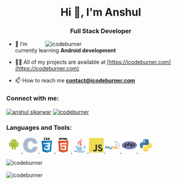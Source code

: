 <h1 align="center">Hi 👋, I'm Anshul</h1>
<h3 align="center">Full Stack Developer</h3>
<img src="https://blogger.googleusercontent.com/img/b/R29vZ2xl/AVvXsEhlaN1llHKI2YO8YoWHvgTrxT7FnGkfXv8EXjswqjWPlKvjo5oc3tHUYpR8g8Iz_72Kf86eKf613JzKFonkIaBskB4uGwDFN-COfLRIHAWZYqd3nR78o7o14FYBLt9UwJ3hEPYKcNEx3pFtmH6ZubwGshhX_ouTrfLksFn7Z8pBOaV0W3zMB-e1BzeMdfeZ/s320/Screenshot%202024-08-15%20at%2012.12.49%E2%80%AFAM.png" alt="icodeburner" align="right" width="400px" border-radius="6px">

- 🌱 I’m currently learning **Android development**

- 👨‍💻 All of my projects are available at [https://icodeburner.com](https://icodeburner.com)

- 📫 How to reach me **contact@icodeburner.com**

<h3 align="left">Connect with me:</h3>
<p align="left">
<a href="https://linkedin.com/in/anshul sikarwar" target="blank"><img align="center" src="https://raw.githubusercontent.com/rahuldkjain/github-profile-readme-generator/master/src/images/icons/Social/linked-in-alt.svg" alt="anshul sikarwar" height="30" width="40" /></a>
<a href="https://instagram.com/icodeburner" target="blank"><img align="center" src="https://raw.githubusercontent.com/rahuldkjain/github-profile-readme-generator/master/src/images/icons/Social/instagram.svg" alt="icodeburner" height="30" width="40" /></a>
</p>

<h3 align="left">Languages and Tools:</h3>
<p align="left"> <a href="https://developer.android.com" target="_blank" rel="noreferrer"> <img src="https://raw.githubusercontent.com/devicons/devicon/master/icons/android/android-original-wordmark.svg" alt="android" width="40" height="40"/> </a> <a href="https://www.cprogramming.com/" target="_blank" rel="noreferrer"> <img src="https://raw.githubusercontent.com/devicons/devicon/master/icons/c/c-original.svg" alt="c" width="40" height="40"/> </a> <a href="https://www.w3schools.com/css/" target="_blank" rel="noreferrer"> <img src="https://raw.githubusercontent.com/devicons/devicon/master/icons/css3/css3-original-wordmark.svg" alt="css3" width="40" height="40"/> </a> <a href="https://www.w3.org/html/" target="_blank" rel="noreferrer"> <img src="https://raw.githubusercontent.com/devicons/devicon/master/icons/html5/html5-original-wordmark.svg" alt="html5" width="40" height="40"/> </a> <a href="https://www.java.com" target="_blank" rel="noreferrer"> <img src="https://raw.githubusercontent.com/devicons/devicon/master/icons/java/java-original.svg" alt="java" width="40" height="40"/> </a> <a href="https://developer.mozilla.org/en-US/docs/Web/JavaScript" target="_blank" rel="noreferrer"> <img src="https://raw.githubusercontent.com/devicons/devicon/master/icons/javascript/javascript-original.svg" alt="javascript" width="40" height="40"/> </a> <a href="https://www.mysql.com/" target="_blank" rel="noreferrer"> <img src="https://raw.githubusercontent.com/devicons/devicon/master/icons/mysql/mysql-original-wordmark.svg" alt="mysql" width="40" height="40"/> </a> <a href="https://www.php.net" target="_blank" rel="noreferrer"> <img src="https://raw.githubusercontent.com/devicons/devicon/master/icons/php/php-original.svg" alt="php" width="40" height="40"/> </a> <a href="https://www.python.org" target="_blank" rel="noreferrer"> <img src="https://raw.githubusercontent.com/devicons/devicon/master/icons/python/python-original.svg" alt="python" width="40" height="40"/> </a> </p>

<p><img align="center" src="https://github-readme-stats.vercel.app/api/top-langs?username=icodeburner&show_icons=true&locale=en&layout=compact" alt="icodeburner" /></p>

<p><img align="center" src="https://github-readme-streak-stats.herokuapp.com/?user=icodeburner&" alt="icodeburner" /></p>
